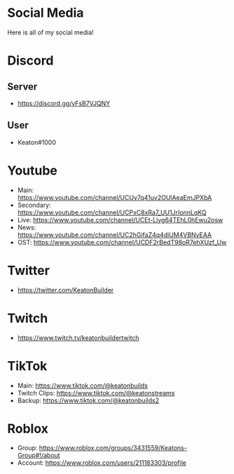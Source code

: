 # Social Media
Here is all of my social media!
# Discord
## Server
- https://discord.gg/yFsB7VJQNY
## User
- Keaton#1000
# Youtube
- Main: https://www.youtube.com/channel/UCUy7q41uv2OUlAeaEmJPXbA
- Secondary: https://www.youtube.com/channel/UCPxC8xRa7_UU1JrIonnLqKQ
- Live: https://www.youtube.com/channel/UCEt-Liyg64TEhL0hEwu2osw
- News: https://www.youtube.com/channel/UC2hGifaZ4q4diUM4VBNyEAA
- OST: https://www.youtube.com/channel/UCDF2rBedT98oR7ehXUzf_Uw
# Twitter
- https://twitter.com/KeatonBuilder
# Twitch
- https://www.twitch.tv/keatonbuildertwitch
# TikTok
- Main: https://www.tiktok.com/@keatonbuilds
- Twitch Clips: https://www.tiktok.com/@keatonstreams
- Backup: https://www.tiktok.com/@keatonbuilds2
# Roblox
- Group: https://www.roblox.com/groups/3431559/Keatons-Group#!/about
- Account: https://www.roblox.com/users/211183303/profile
